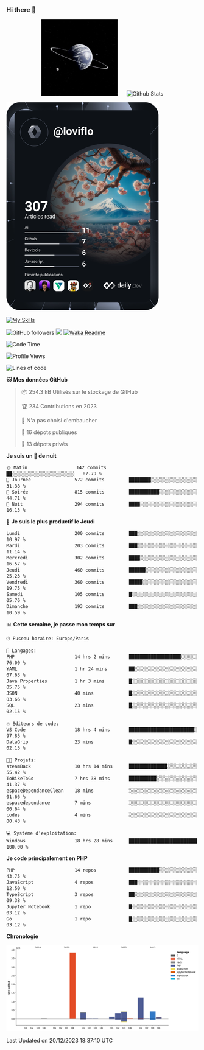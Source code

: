 ### Hi there 👋

<p align="center">
  <img src="https://github.com/Loviflo/Loviflo/blob/main/img/portrait.jpg" alt="Loviflo" height="200" style="margin-right: 20px"/>
  <img src="https://github-readme-stats.vercel.app/api?username=Loviflo&show_icons=true&theme=graywhite" alt="Github Stats" />
</p>

<a href="https://app.daily.dev/loviflo"><img src="https://github.com/loviflo/loviflo/blob/main/devcard.svg" width="400" alt="Loviflo's Dev Card"/></a>


[![My Skills](https://skillicons.dev/icons?i=php,laravel,symfony,mysql,js,ts,html,css,sass,angular,docker,webpack,vscode,figma,git,github,gitlab)](https://skillicons.dev)


![GitHub followers](https://img.shields.io/github/followers/Loviflo?label=Follow&style=social)
![](https://visitor-badge.glitch.me/badge?page_id=Loviflo.Loviflo)
[![Waka Readme](https://github.com/Loviflo/Loviflo/actions/workflows/update-stats.yml/badge.svg)](https://github.com/Loviflo/Loviflo/actions/workflows/update-stats.yml)

<!--START_SECTION:waka-->
![Code Time](http://img.shields.io/badge/Code%20Time-1%2C728%20hrs%2049%20mins-blue)

![Profile Views](http://img.shields.io/badge/Vues%20du%20profil-0-blue)

![Lines of code](https://img.shields.io/badge/Depuis%20Hello%20World%2C%20j%27ai%20%C3%A9crit-6.8%20million%20Lignes%20de%20code-blue)

**🐱 Mes données GitHub** 

> 📦 254.3 kB Utilisés sur le stockage de GitHub 
 > 
> 🏆 234 Contributions en 2023
 > 
> 🚫 N'a pas choisi d'embaucher
 > 
> 📜 16 dépots publiques 
 > 
> 🔑 13 dépots privés 
 > 
**Je suis un 🦉 de nuit** 

```text
🌞 Matin                  142 commits         ██░░░░░░░░░░░░░░░░░░░░░░░   07.79 % 
🌆 Journée                572 commits         ████████░░░░░░░░░░░░░░░░░   31.38 % 
🌃 Soirée                 815 commits         ███████████░░░░░░░░░░░░░░   44.71 % 
🌙 Nuit                   294 commits         ████░░░░░░░░░░░░░░░░░░░░░   16.13 % 
```
📅 **Je suis le plus productif le Jeudi** 

```text
Lundi                    200 commits         ███░░░░░░░░░░░░░░░░░░░░░░   10.97 % 
Mardi                    203 commits         ███░░░░░░░░░░░░░░░░░░░░░░   11.14 % 
Mercredi                 302 commits         ████░░░░░░░░░░░░░░░░░░░░░   16.57 % 
Jeudi                    460 commits         ██████░░░░░░░░░░░░░░░░░░░   25.23 % 
Vendredi                 360 commits         █████░░░░░░░░░░░░░░░░░░░░   19.75 % 
Samedi                   105 commits         █░░░░░░░░░░░░░░░░░░░░░░░░   05.76 % 
Dimanche                 193 commits         ███░░░░░░░░░░░░░░░░░░░░░░   10.59 % 
```


📊 **Cette semaine, je passe mon temps sur** 

```text
🕑︎ Fuseau horaire: Europe/Paris

💬 Langages: 
PHP                      14 hrs 2 mins       ███████████████████░░░░░░   76.00 % 
YAML                     1 hr 24 mins        ██░░░░░░░░░░░░░░░░░░░░░░░   07.63 % 
Java Properties          1 hr 3 mins         █░░░░░░░░░░░░░░░░░░░░░░░░   05.75 % 
JSON                     40 mins             █░░░░░░░░░░░░░░░░░░░░░░░░   03.66 % 
SQL                      23 mins             █░░░░░░░░░░░░░░░░░░░░░░░░   02.15 % 

🔥 Éditeurs de code: 
VS Code                  18 hrs 4 mins       ████████████████████████░   97.85 % 
DataGrip                 23 mins             █░░░░░░░░░░░░░░░░░░░░░░░░   02.15 % 

🐱‍💻 Projets: 
steamBack                10 hrs 14 mins      ██████████████░░░░░░░░░░░   55.42 % 
ToBikeToGo               7 hrs 38 mins       ██████████░░░░░░░░░░░░░░░   41.37 % 
espaceDependanceClean    18 mins             ░░░░░░░░░░░░░░░░░░░░░░░░░   01.66 % 
espacedependance         7 mins              ░░░░░░░░░░░░░░░░░░░░░░░░░   00.64 % 
codes                    4 mins              ░░░░░░░░░░░░░░░░░░░░░░░░░   00.43 % 

💻 Système d'exploitation: 
Windows                  18 hrs 28 mins      █████████████████████████   100.00 % 
```

**Je code principalement en PHP** 

```text
PHP                      14 repos            ███████████░░░░░░░░░░░░░░   43.75 % 
JavaScript               4 repos             ███░░░░░░░░░░░░░░░░░░░░░░   12.50 % 
TypeScript               3 repos             ██░░░░░░░░░░░░░░░░░░░░░░░   09.38 % 
Jupyter Notebook         1 repo              █░░░░░░░░░░░░░░░░░░░░░░░░   03.12 % 
Go                       1 repo              █░░░░░░░░░░░░░░░░░░░░░░░░   03.12 % 
```



**Chronologie**

![Lines of Code chart](https://raw.githubusercontent.com/Loviflo/Loviflo/main/assets/bar_graph.png)


 Last Updated on 20/12/2023 18:37:10 UTC
<!--END_SECTION:waka-->
